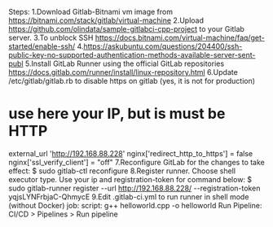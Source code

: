 Steps:
1.Download Gitlab-Bitnami vm image from https://bitnami.com/stack/gitlab/virtual-machine
2.Upload https://github.com/olindata/sample-gitlabci-cpp-project to your Gitlab server.
3.To unblock SSH https://docs.bitnami.com/virtual-machine/faq/get-started/enable-ssh/
4.https://askubuntu.com/questions/204400/ssh-public-key-no-supported-authentication-methods-available-server-sent-publ
5.Install GitLab Runner using the official GitLab repositories https://docs.gitlab.com/runner/install/linux-repository.html
6.Update /etc/gitlab/gitlab.rb to disable https on gitlab (yes, it is not for production)
# use here your IP, but is must be HTTP
external_url 'http://192.168.88.228'
nginx['redirect_http_to_https'] = false
nginx['ssl_verify_client'] = "off"
7.Reconfigure GitLab for the changes to take effect:
$ sudo gitlab-ctl reconfigure
8.Register runner. Choose shell executor type. Use your ip and registration-token for command below:
$ sudo gitlab-runner register --url http://192.168.88.228/ --registration-token yqjsLYNFrbjaC-QhmycE
9.Edit .gitlab-ci.yml to run runner in shell mode (without Docker)
job:
script:
g++ helloworld.cpp -o helloworld
Run Pipeline: CI/CD > Pipelines > Run pipeline
